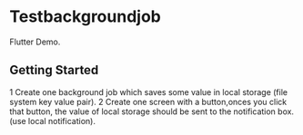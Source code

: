 # Testbackgroundjob

Flutter Demo.

## Getting Started

1 Create one background job which saves some value in local storage (file system key value pair).
2 Create one screen with a button,onces you click that button, the value of local storage should be sent to the notification box. (use local notification).
